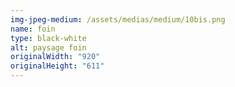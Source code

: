 ```yaml
---
img-jpeg-medium: /assets/medias/medium/10bis.png
name: foin
type: black-white
alt: paysage foin
originalWidth: "920"
originalHeight: "611"
---
```

